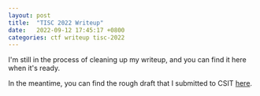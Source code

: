 ```yaml
---
layout: post
title:  "TISC 2022 Writeup"
date:   2022-09-12 17:45:17 +0800
categories: ctf writeup tisc-2022
---
```


I'm still in the process of cleaning up my writeup, and you can find it here when it's ready.

In the meantime, you can find the rough draft that I submitted to CSIT [here](/assets/tisc-2022/notes.pdf).